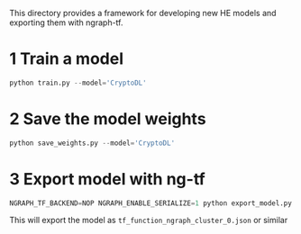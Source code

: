 This directory provides a framework for developing new HE models and exporting them with ngraph-tf.

# 1 Train a model
```python
python train.py --model='CryptoDL'
```

# 2 Save the model weights
```python
python save_weights.py --model='CryptoDL'
```

# 3 Export model with ng-tf
```python
NGRAPH_TF_BACKEND=NOP NGRAPH_ENABLE_SERIALIZE=1 python export_model.py --model='CryptoDL'
```

This will export the model as `tf_function_ngraph_cluster_0.json` or similar
